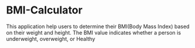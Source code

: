 # BMI-Calculator
This application help users to determine their BMI(Body Mass Index)  based on their weight and height. The BMI value indicates whether a person is underweight, overweight, or Healthy
